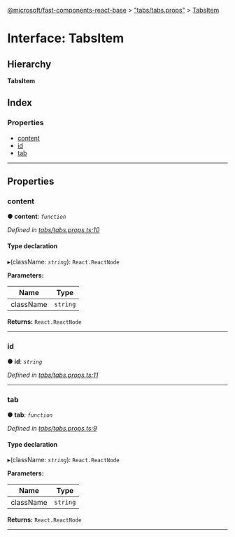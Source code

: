 [@microsoft/fast-components-react-base](../README.md) > ["tabs/tabs.props"](../modules/_tabs_tabs_props_.md) > [TabsItem](../interfaces/_tabs_tabs_props_.tabsitem.md)

# Interface: TabsItem

## Hierarchy

**TabsItem**

## Index

### Properties

* [content](_tabs_tabs_props_.tabsitem.md#content)
* [id](_tabs_tabs_props_.tabsitem.md#id)
* [tab](_tabs_tabs_props_.tabsitem.md#tab)

---

## Properties

<a id="content"></a>

###  content

**● content**: *`function`*

*Defined in [tabs/tabs.props.ts:10](https://github.com/Microsoft/fast-dna/blob/164dd3ca/packages/fast-components-react-base/src/tabs/tabs.props.ts#L10)*

#### Type declaration
▸(className: *`string`*): `React.ReactNode`

**Parameters:**

| Name | Type |
| ------ | ------ |
| className | `string` |

**Returns:** `React.ReactNode`

___
<a id="id"></a>

###  id

**● id**: *`string`*

*Defined in [tabs/tabs.props.ts:11](https://github.com/Microsoft/fast-dna/blob/164dd3ca/packages/fast-components-react-base/src/tabs/tabs.props.ts#L11)*

___
<a id="tab"></a>

###  tab

**● tab**: *`function`*

*Defined in [tabs/tabs.props.ts:9](https://github.com/Microsoft/fast-dna/blob/164dd3ca/packages/fast-components-react-base/src/tabs/tabs.props.ts#L9)*

#### Type declaration
▸(className: *`string`*): `React.ReactNode`

**Parameters:**

| Name | Type |
| ------ | ------ |
| className | `string` |

**Returns:** `React.ReactNode`

___

